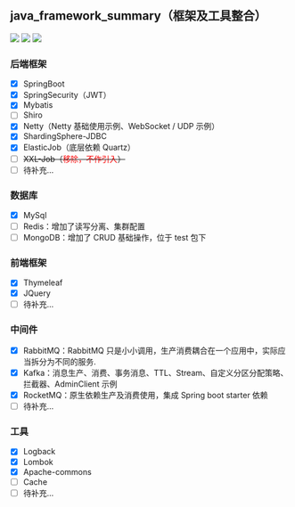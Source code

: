
## java_framework_summary（框架及工具整合）
[![](https://img.shields.io/badge/Language-Java-blue.svg)](https://github.com/1019509861/java_framework_summary)
[![](https://img.shields.io/badge/Framework-SpringBoot-brightgreen.svg)](https://github.com/1019509861/java_framework_summary)
[![](https://img.shields.io/badge/Database-MySql-blueviolet.svg)](https://github.com/1019509861/java_framework_summary)

### 后端框架
- [x] SpringBoot
- [x] SpringSecurity（JWT）
- [x] Mybatis
- [ ] Shiro
- [x] Netty（Netty 基础使用示例、WebSocket / UDP 示例）
- [x] ShardingSphere-JDBC
- [x] ElasticJob（底层依赖 Quartz）
- [ ] <span style="text-decoration:line-through">XXL-Job（<span style="color:red">移除，不作引入</span>）</span>
- [ ] 待补充...

### 数据库
- [x] MySql
- [ ] Redis：增加了读写分离、集群配置
- [ ] MongoDB：增加了 CRUD 基础操作，位于 test 包下

### 前端框架
- [x] Thymeleaf
- [x] JQuery
- [ ] 待补充...

### 中间件
- [x] RabbitMQ：RabbitMQ 只是小小调用，生产消费耦合在一个应用中，实际应当拆分为不同的服务.
- [x] Kafka：消息生产、消费、事务消息、TTL、Stream、自定义分区分配策略、拦截器、AdminClient 示例
- [x] RocketMQ：原生依赖生产及消费使用，集成 Spring boot starter 依赖
- [ ] 待补充...

### 工具
- [x] Logback
- [x] Lombok
- [x] Apache-commons
- [ ] Cache
- [ ] 待补充...
